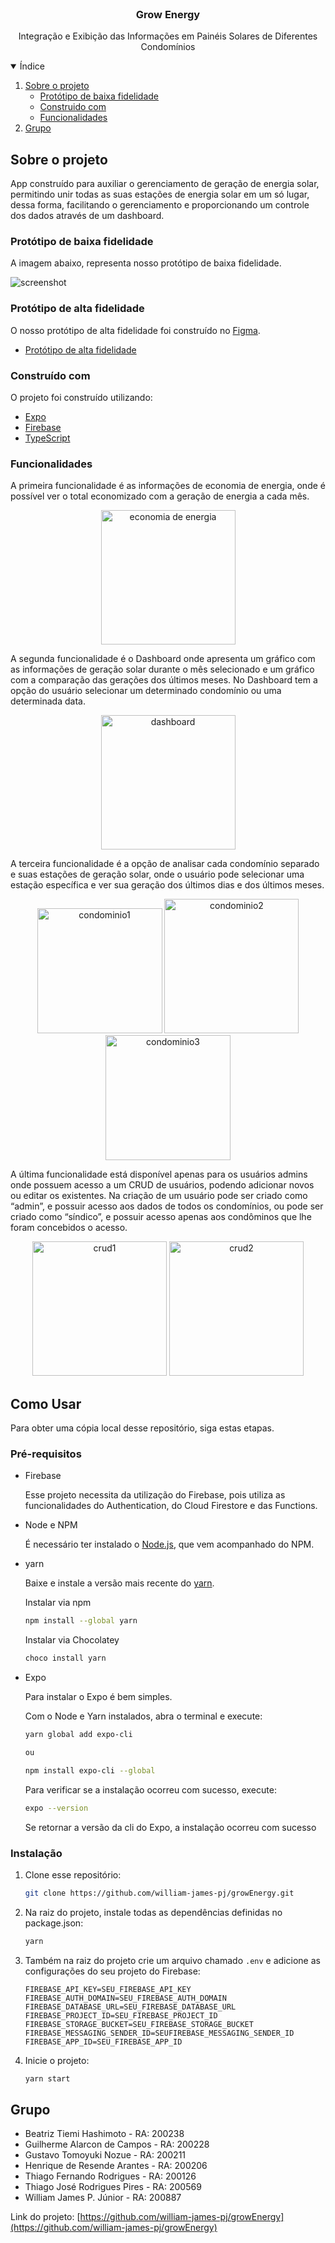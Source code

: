 <br />
<p align="center">

  <h3 align="center">Grow Energy</h3>

  <p align="center">
    Integração e Exibição das Informações em Painéis Solares de Diferentes Condomínios
  </p>
</p>

<details open="open">
  <summary>Índice</summary>
    <ol>
    <li>
      <a href="#sobre-o-projeto">Sobre o projeto</a>
      <ul>
        <li><a href="#protótipo-de-baixa-fidelidade">Protótipo de baixa fidelidade</a></li>
        <li><a href="#construído-com">Construido com</a></li>
        <li><a href="#funcionalidades">Funcionalidades</a></li>
      </ul>
    </li>
    <li><a href="#grupo">Grupo</a></li>
  </ol>
</details>

## Sobre o projeto

App construído para auxiliar o gerenciamento de geração de energia solar, permitindo unir todas as suas estações de energia solar em um só lugar, dessa forma, facilitando o gerenciamento e proporcionando um controle dos dados através de um dashboard.

### Protótipo de baixa fidelidade

A imagem abaixo, representa nosso protótipo de baixa fidelidade.

![screenshot](.github/baixaFidelidade.png)

### Protótipo de alta fidelidade

O nosso protótipo de alta fidelidade foi construído no [Figma](http://figma.com/).

- [Protótipo de alta fidelidade](https://www.figma.com/file/nDTYd4xtBrNfxowenXd45r/UPX6?node-id=0%3A1)

### Construído com

O projeto foi construído utilizando:

- [Expo](https://expo.dev/)
- [Firebase](https://firebase.google.com/)
- [TypeScript](https://www.typescriptlang.org)

### Funcionalidades

A primeira funcionalidade é as informações de economia de energia, onde é possível ver o total economizado com a geração de energia a cada mês.

<p align="center">
  <img src=".github/economiaDeEnergia.jpeg" alt="economia de energia" width="215"/>
</p>

A segunda funcionalidade é o Dashboard onde apresenta um gráfico com as informações de geração solar durante o mês selecionado e um gráfico com a comparação das gerações dos últimos meses. No Dashboard tem a opção do usuário selecionar um determinado condomínio ou uma determinada data.

<p align="center">
  <img src=".github/dashboard.jpeg" alt="dashboard" width="215"/>
</p>

A terceira funcionalidade é a opção de analisar cada condomínio separado e suas estações de geração solar, onde o usuário pode selecionar uma estação específica e ver sua geração dos últimos dias e dos últimos meses.

<p align="center">
  <img src=".github/condominio1.jpeg" alt="condominio1" width="200"/>
  <img src=".github/condominio2.jpeg" alt="condominio2" width="215"/>
  <img src=".github/condominio3.jpeg" alt="condominio3" width="200"/>
</p>

A última funcionalidade está disponível apenas para os usuários admins onde possuem acesso a um CRUD de usuários, podendo adicionar novos ou editar os existentes. Na criação de um usuário pode ser criado como “admin”, e possuir acesso aos dados de todos os condomínios, ou pode ser criado como “síndico”, e possuir acesso apenas aos condôminos que lhe foram concebidos o acesso.

<p align="center">
  <img src=".github/crud1.jpeg" alt="crud1" width="215"/>
  <img src=".github/crud2.jpeg" alt="crud2" width="215"/>
</p>

## Como Usar

Para obter uma cópia local desse repositório, siga estas etapas.

### Pré-requisitos

- Firebase

  Esse projeto necessita da utilização do Firebase, pois utiliza as funcionalidades do Authentication, do Cloud Firestore e das Functions.

- Node e NPM

  É necessário ter instalado o [Node.js](https://nodejs.org/en/), que vem acompanhado do NPM.

- yarn

  Baixe e instale a versão mais recente do [yarn](https://classic.yarnpkg.com/en/docs/install/).

  Instalar via npm

  ```sh
  npm install --global yarn
  ```

  Instalar via Chocolatey

  ```sh
  choco install yarn
  ```

- Expo

  Para instalar o Expo é bem simples.

  Com o Node e Yarn instalados, abra o terminal e execute:

  ```sh
  yarn global add expo-cli

  ou

  npm install expo-cli --global
  ```

  Para verificar se a instalação ocorreu com sucesso, execute:

  ```sh
  expo --version
  ```

  Se retornar a versão da cli do Expo, a instalação ocorreu com sucesso

### Instalação

1. Clone esse repositório:
   ```sh
   git clone https://github.com/william-james-pj/growEnergy.git
   ```
2. Na raiz do projeto, instale todas as dependências definidas no package.json:
   ```sh
   yarn
   ```
3. Também na raiz do projeto crie um arquivo chamado `.env` e adicione as configurações do seu projeto do Firebase:

   ```shell
   FIREBASE_API_KEY=SEU_FIREBASE_API_KEY
   FIREBASE_AUTH_DOMAIN=SEU_FIREBASE_AUTH_DOMAIN
   FIREBASE_DATABASE_URL=SEU_FIREBASE_DATABASE_URL
   FIREBASE_PROJECT_ID=SEU_FIREBASE_PROJECT_ID
   FIREBASE_STORAGE_BUCKET=SEU_FIREBASE_STORAGE_BUCKET
   FIREBASE_MESSAGING_SENDER_ID=SEUFIREBASE_MESSAGING_SENDER_ID
   FIREBASE_APP_ID=SEU_FIREBASE_APP_ID
   ```

4. Inicie o projeto:
   ```sh
   yarn start
   ```

## Grupo

- Beatriz Tiemi Hashimoto - RA: 200238
- Guilherme Alarcon de Campos - RA: 200228
- Gustavo Tomoyuki Nozue - RA: 200211
- Henrique de Resende Arantes - RA: 200206
- Thiago Fernando Rodrigues - RA: 200126
- Thiago José Rodrigues Pires - RA: 200569
- William James P. Júnior - RA: 200887

Link do projeto: [https://github.com/william-james-pj/growEnergy](https://github.com/william-james-pj/growEnergy)
